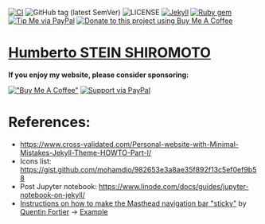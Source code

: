 [![CI](https://github.com/hsteinshiromoto/hsteinshiromoto.github.io/actions/workflows/ci.yml/badge.svg)](https://github.com/hsteinshiromoto/tex.beamer/actions/workflows/ci.yml) 
![GitHub tag (latest SemVer)](https://img.shields.io/github/v/tag/hsteinshiromoto/hsteinshiromoto.github.io?style=flat)
![LICENSE](https://img.shields.io/badge/license-MIT-lightgrey.svg)
[![Jekyll](https://img.shields.io/badge/jekyll-%3E%3D%203.7-blue.svg)](https://jekyllrb.com/)
[![Ruby gem](https://img.shields.io/gem/v/minimal-mistakes-jekyll.svg)](https://rubygems.org/gems/minimal-mistakes-jekyll)
[![Tip Me via PayPal](https://img.shields.io/badge/PayPal-tip%20me-green.svg?logo=paypal)](https://www.paypal.me/hsteinshiromoto)
[![Donate to this project using Buy Me A Coffee](https://img.shields.io/badge/buy%20me%20a%20coffee-donate-yellow.svg)](https://www.buymeacoffee.com/hsteinshiromoto)

# [Humberto STEIN SHIROMOTO](https://hsteinshiromoto.github.io/)

**If you enjoy my website, please consider sponsoring:**

[!["Buy Me A Coffee"](https://user-images.githubusercontent.com/1376749/120938564-50c59780-c6e1-11eb-814f-22a0399623c5.png)](https://www.buymeacoffee.com/hsteinshiromoto)
 [![Support via PayPal](https://cdn.jsdelivr.net/gh/twolfson/paypal-github-button@1.0.0/dist/button.svg)](https://www.paypal.me/hsteinshiromoto)


# References:

* https://www.cross-validated.com/Personal-website-with-Minimal-Mistakes-Jekyll-Theme-HOWTO-Part-I/
* Icons list: https://gist.github.com/mohamdio/982653e3a8ae35f892f13c5ef0ef9b58
* Post Jupyter notebook: https://www.linode.com/docs/guides/jupyter-notebook-on-jekyll/
* [Instructions on how to make the Masthead navigation bar "sticky"](https://github.com/fortierq/fortierq.github.io/commit/477b98f45c87474484327a55cae185873b6caac0) by [Quentin Fortier](https://github.com/fortierq) → [Example](https://hsteinshiromoto.github.io/)